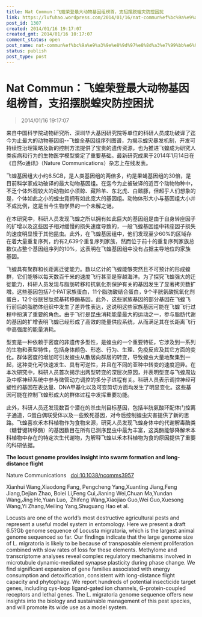 ```yaml
---
title: Nat Commun：飞蝗荣登最大动物基因组榜首，支招摆脱蝗灾防控困扰
link: https://lufuhao.wordpress.com/2014/01/16/nat-commun%ef%bc%9a%e9%a3%9e%e8%9d%97%e8%8d%a3%e7%99%bb%e6%9c%80%e5%a4%a7%e5%8a%a8%e7%89%a9%e5%9f%ba%e5%9b%a0%e7%bb%84%e6%a6%9c%e9%a6%96%ef%bc%8c%e6%94%af%e6%8b%9b%e6%91%86%e8%84%b1%e8%9d%97%e7%81%be/
post_id: 1307
created: 2014/01/16 19:17:07
created_gmt: 2014/01/16 10:17:07
comment_status: open
post_name: nat-commun%ef%bc%9a%e9%a3%9e%e8%9d%97%e8%8d%a3%e7%99%bb%e6%9c%80%e5%a4%a7%e5%8a%a8%e7%89%a9%e5%9f%ba%e5%9b%a0%e7%bb%84%e6%a6%9c%e9%a6%96%ef%bc%8c%e6%94%af%e6%8b%9b%e6%91%86%e8%84%b1%e8%9d%97%e7%81%be
status: publish
post_type: post
---
```


# Nat Commun：飞蝗荣登最大动物基因组榜首，支招摆脱蝗灾防控困扰

> 2014/01/16 19:17:07

来自中国科学院动物研究所、深圳华大基因研究院等单位的科研人员成功破译了迄今为止最大的动物基因组--飞蝗全基因组序列图谱，为揭示蝗灾暴发机制，开发可持续性治理策略及新的控制方法提供了宝贵的遗传资源，也为推进飞蝗成为研究人类疾病和行为的生物医学模型奠定了重要基础。最新研究成果于2014年1月14日在《自然o通讯》（Nature Communications）杂志上在线发表。 

飞蝗基因组大小约6.5GB，是人类基因组的两倍多，约是果蝇基因组的30倍，是目前科学家成功破译的最大动物基因组。在迄今为止被破译的近百个动物物种中，不乏个体外观较大的动物如小须鲸、藏羚羊、东北虎、白鳍豚，但超乎人们想象的是，个体如此之小的蝗虫竟拥有如此庞大的基因组。动物体形大小与基因组大小并不成比例，这是当今生物学界的一个未解之谜。 

在本研究中，科研人员发现飞蝗之所以拥有如此巨大的基因组是由于自身转座因子的扩增以及这些因子相对缓慢的损失速度导致的，一般飞蝗基因组中转座因子损失的速度明显慢于其他昆虫。此外，在飞蝗基因组中，他们发现至少60%的区域存在着大量重复序列，约有2,639个重复序列家族，然而位于前十的重复序列家族总数仅占整个基因组序列的10%，这表明在飞蝗基因组中没有占据主导地位的家族基因。 

飞蝗具有聚群和长距离迁徙能力。数以亿计的飞蝗能够突然且不可预计的形成蝗群，它们能够以每天数百千米的速度飞行甚至是穿越海洋。为了探究飞蝗强大的迁徙能力，科研人员发现与脂肪转移和抗氧化剂保护有关的基因发生了显著拷贝数扩增。这些基因包括7个PAT家族蛋白，11个脂肪酸结合蛋白，9个半胱氨酸抗氧化剂蛋白，12个谷胱甘肽巯基转移酶基因。此外，这些家族基因的部分基因在飞蝗飞行前后的脂肪体组织中发生了差异性表达，这说明这些家族基因可能在飞蝗飞行过程中扮演了重要的角色。由于飞行是昆虫消耗能量最大的运动之一，参与脂肪代谢的基因的扩增表明飞蝗已经形成了高效的能量供应系统，从而满足其在长距离飞行中高强度的能量消耗。 

型变是一种依赖于密度的非遗传多型性，是蝗虫的一个重要特征，它涉及到一系列的生物和表型特性，包括身体颜色、形态、行为、生理、免疫反应及其它方面的变化。群体密度的增加可引发蝗虫从散居向群居的转变，导致蝗虫大量地聚集到一起，这种变化可快速发生、具有可逆性，并且在不同的亚种中转变的速度迥异。在本次研究中，科研人员首次揭示出两型转变的深层次原因，并表明型变与飞蝗周边及中枢神经系统中参与微管动力调控的多分子进程有关。科研人员表示调控神经可塑性的基因在表达量、DNA甲基化以及可变剪切方面均发生了明显变化。这些基因可能在控制飞蝗形成大的群体过程中发挥重要功能。 

此外，科研人员还发现数百个潜在的杀虫剂目标基因，包括半胱氨酸环配体门控离子通道，G蛋白偶联受体以及一些致死基因，对今后控制蝗虫灾害提供了新的思路。飞蝗喜欢禾本科植物作为食物来源，研究人员发现飞蝗身体中的代谢解毒酶类（糖苷键转移酶）的基因数目在所有已测序昆虫中最为丰富，这类酶能够降解禾本科植物中存在的特定次生代谢物，为解释飞蝗以禾本科植物为食的原因提供了重要的科研依据。 

**The locust genome provides insight into swarm formation and long-distance flight**

Nature Communications   [doi:10.1038/ncomms3957](http://www.nature.com/ncomms/2014/140114/ncomms3957/full/ncomms3957.html#affil-auth)

Xianhui Wang,Xiaodong Fang, Pengcheng Yang,Xuanting Jiang,Feng Jiang,Dejian Zhao, Bolei Li,Feng Cui,Jianing Wei,Chuan Ma,Yundan Wang,Jing He,Yuan Luo,  Zhifeng Wang,Xiaojiao Guo,Wei Guo,Xuesong Wang,Yi Zhang,Meiling Yang,Shuguang Hao et al. 

Locusts are one of the world’s most destructive agricultural pests and represent a useful model system in entomology. Here we present a draft 6.5?Gb genome sequence of Locusta migratoria, which is the largest animal genome sequenced so far. Our findings indicate that the large genome size of L. migratoria is likely to be because of transposable element proliferation combined with slow rates of loss for these elements. Methylome and transcriptome analyses reveal complex regulatory mechanisms involved in microtubule dynamic-mediated synapse plasticity during phase change. We find significant expansion of gene families associated with energy consumption and detoxification, consistent with long-distance flight capacity and phytophagy. We report hundreds of potential insecticide target genes, including cys-loop ligand-gated ion channels, G-protein-coupled receptors and lethal genes. The L. migratoria genome sequence offers new insights into the biology and sustainable management of this pest species, and will promote its wide use as a model system.
